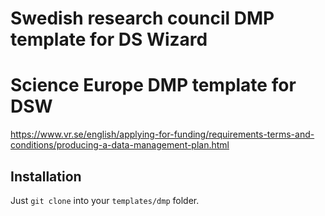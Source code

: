# Swedish research council DMP template for DS Wizard
# Science Europe DMP template for DSW

https://www.vr.se/english/applying-for-funding/requirements-terms-and-conditions/producing-a-data-management-plan.html

## Installation

Just `git clone` into your `templates/dmp` folder.